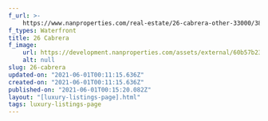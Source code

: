 ```yaml
---
f_url: >-
    https://www.nanproperties.com/real-estate/26-cabrera-other-33000/38114109/79233633
f_types: Waterfront
title: 26 Cabrera
f_image:
    url: https://development.nanproperties.com/assets/external/60b57b23ddecb02e5c3a8db5_cropped0.png
    alt: null
slug: 26-cabrera
updated-on: "2021-06-01T00:11:15.636Z"
created-on: "2021-06-01T00:11:15.636Z"
published-on: "2021-06-01T00:15:20.082Z"
layout: "[luxury-listings-page].html"
tags: luxury-listings-page
---
```

